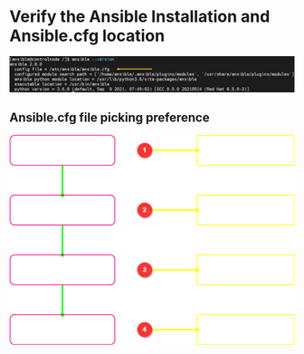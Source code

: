 # Verify the Ansible Installation and Ansible.cfg location #

![image](https://github.com/vijayendrar/devsecops/blob/main/Ansible/images/Version.jpg)

## Ansible.cfg file picking preference ##

![image](https://github.com/vijayendrar/devsecops/blob/main/Ansible/images/configp.png)
